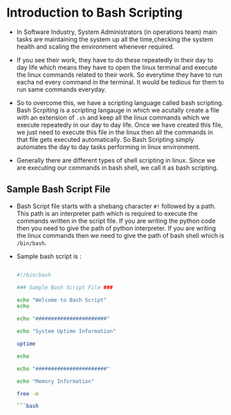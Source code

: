 # Introduction to Bash Scripting

- In Software Industry, System Administrators (in operations team) main tasks are maintaining the system up all the time,checking the system health and scaling the environment whenever required.

- If you see their work, they have to do these repeatedly in their day to day life which means they have to open the linux terminal and execute the linux commands related to their work. So everytime they have to run eacha nd every command in the terminal. It would be tedious for them to run same commands everyday.

- So to overcome this, we have a scripting language called bash scripting. Bash Scrpiting is a scripting langauge in which we acutally create a file with an extension of `.sh` and keep all the linux commands which we execute repeatedly in our day to day life. Once we have created this file, we just need to execute this file in the linux then all the commands in that file gets executed automatically. So Bash Scripting simply automates the day to day tasks performing in linux environment.

- Generally there are different types of shell scripting in linux. Since we are executing our commands in bash shell, we call it as bash scripting.

## Sample Bash Script File

- Bash Script file starts with a shebang character `#!` followed by a path. This path is an interpreter path which is required to execute the commands written in the script file. If you are writing the python code then you need to give the path of python interpreter. If you are writing the linux commands then we need to give the path of bash shell which is `/bin/bash`.

- Sample bash script is :

  ```bash

  #!/bin/bash

  ### Sample Bash Script File ###

  echo "Welcome to Bash Script"
  echo

  echo "#######################"

  echo "System Uptime Information"
  
  uptime

  echo

  echo "#######################"

  echo "Memory Information"

  free -m

  ```bash